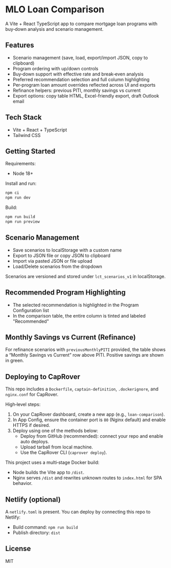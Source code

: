 # MLO Loan Comparison

A Vite + React TypeScript app to compare mortgage loan programs with buy‑down analysis and scenario management.

## Features

- Scenario management (save, load, export/import JSON, copy to clipboard)
- Program ordering with up/down controls
- Buy‑down support with effective rate and break‑even analysis
- Preferred recommendation selection and full column highlighting
- Per‑program loan amount overrides reflected across UI and exports
- Refinance helpers: previous PITI, monthly savings vs current
- Export options: copy table HTML, Excel-friendly export, draft Outlook email

## Tech Stack

- Vite + React + TypeScript
- Tailwind CSS

## Getting Started

Requirements:
- Node 18+

Install and run:

```bash
npm ci
npm run dev
```

Build:

```bash
npm run build
npm run preview
```

## Scenario Management

- Save scenarios to localStorage with a custom name
- Export to JSON file or copy JSON to clipboard
- Import via pasted JSON or file upload
- Load/Delete scenarios from the dropdown

Scenarios are versioned and stored under `lct_scenarios_v1` in localStorage.

## Recommended Program Highlighting

- The selected recommendation is highlighted in the Program Configuration list
- In the comparison table, the entire column is tinted and labeled "Recommended"

## Monthly Savings vs Current (Refinance)

For refinance scenarios with `previousMonthlyPITI` provided, the table shows a
“Monthly Savings vs Current” row above PITI. Positive savings are shown in green.

## Deploying to CapRover

This repo includes a `Dockerfile`, `captain-definition`, `.dockerignore`, and `nginx.conf` for CapRover.

High‑level steps:
1. On your CapRover dashboard, create a new app (e.g., `loan-comparison`).
2. In App Config, ensure the container port is `80` (Nginx default) and enable HTTPS if desired.
3. Deploy using one of the methods below:
   - Deploy from GitHub (recommended): connect your repo and enable auto deploys.
   - Upload tarball from local machine.
   - Use the CapRover CLI (`caprover deploy`).

This project uses a multi‑stage Docker build:
- Node builds the Vite app to `/dist`.
- Nginx serves `/dist` and rewrites unknown routes to `index.html` for SPA behavior.

## Netlify (optional)

A `netlify.toml` is present. You can deploy by connecting this repo to Netlify:
- Build command: `npm run build`
- Publish directory: `dist`

## License

MIT
